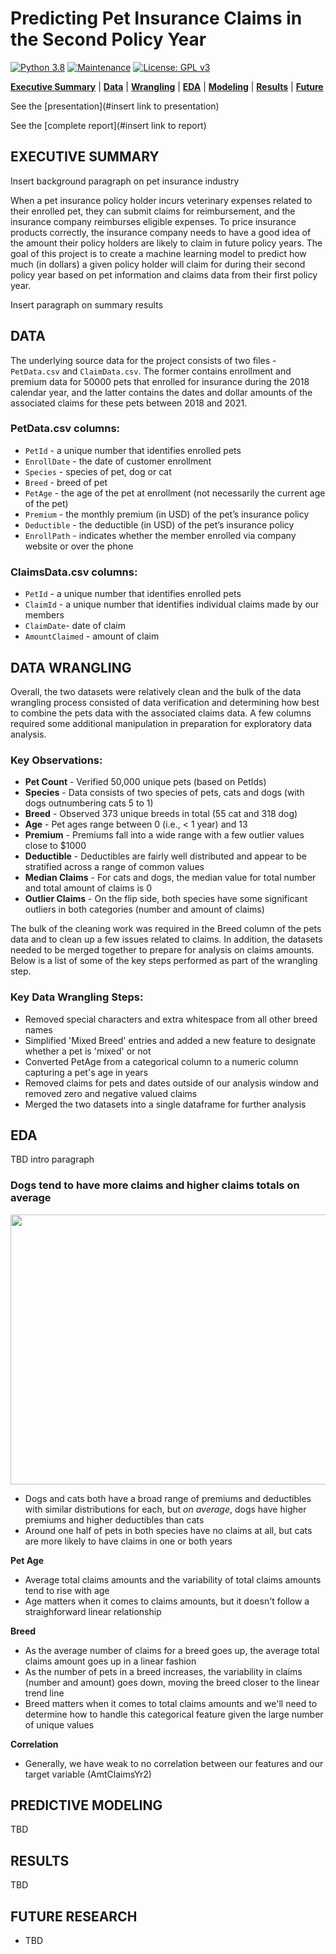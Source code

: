 # Predicting Pet Insurance Claims in the Second Policy Year

[![Python 3.8](https://img.shields.io/badge/python-3.8-blue.svg)](https://www.python.org/downloads/release/python-380/)
[![Maintenance](https://img.shields.io/badge/Maintained%3F-no-red.svg)](https://github.com/stevenrhart/predicting-claims/graphs/commit-activity)
[![License: GPL v3](https://img.shields.io/badge/License-GPLv3-blue.svg)](https://www.gnu.org/licenses/gpl-3.0)

**[Executive Summary](#exec-summary)** | **[Data](#data)** | **[Wrangling](#wrangling)** | **[EDA](#eda)** | **[Modeling](#model)** | **[Results](#results)** | **[Future](#future)**

See the [presentation](#insert link to presentation)

See the [complete report](#insert link to report)


## EXECUTIVE SUMMARY <a id='overview'></a>

Insert background paragraph on pet insurance industry

When a pet insurance policy holder incurs veterinary expenses related to their enrolled pet, they can submit claims for reimbursement, and the insurance company reimburses eligible expenses. To price insurance products correctly, the insurance company needs to have a good idea of the amount their policy holders are likely to claim in future policy years. The goal of this project is to create a machine learning model to predict how much (in dollars) a given policy holder will claim for during their second policy year based on pet information and claims data from their first policy year. 

Insert paragraph on summary results


## DATA <a id ='data'></a>

The underlying source data for the project consists of two files - `PetData.csv` and `ClaimData.csv`. The former contains enrollment and premium data for 50000 pets that enrolled for insurance during the 2018 calendar year, and the latter contains the dates and dollar amounts of the associated claims for these pets between 2018 and 2021.


### PetData.csv columns:
* `PetId` - a unique number that identifies enrolled pets 
* `EnrollDate` - the date of customer enrollment 
* `Species` - species of pet, dog or cat
* `Breed` - breed of pet
* `PetAge` - the age of the pet at enrollment (not necessarily the current age of the pet)
* `Premium` - the monthly premium (in USD) of the pet’s insurance policy 
* `Deductible` - the deductible (in USD) of the pet’s insurance policy 
* `EnrollPath` - indicates whether the member enrolled via company website or over the phone  

### ClaimsData.csv columns:
* `PetId` - a unique number that identifies enrolled pets
* `ClaimId` - a unique number that identifies individual claims made by our members
* `ClaimDate`- date of claim
* `AmountClaimed` - amount of claim


## DATA WRANGLING <a id ='wrangling'></a>

Overall, the two datasets were relatively clean and the bulk of the data wrangling process consisted of data verification and determining how best to combine the pets data with the associated claims data. A few columns required some additional manipulation in preparation for exploratory data analysis.
    
### Key Observations:
* **Pet Count** - Verified 50,000 unique pets (based on PetIds)
* **Species** - Data consists of two species of pets, cats and dogs (with dogs outnumbering cats 5 to 1)
* **Breed** - Observed 373 unique breeds in total (55 cat and 318 dog) 
* **Age** - Pet ages range between 0 (i.e., &lt; 1 year) and 13 
* **Premium** - Premiums fall into a wide range with a few outlier values close to $1000 
* **Deductible** - Deductibles are fairly well distributed and appear to be stratified across a range of common values 
* **Median Claims** - For cats and dogs, the median value for total number and total amount of claims is 0 
* **Outlier Claims** - On the flip side, both species have some significant outliers in both categories (number and amount of claims)  


The bulk of the cleaning work was required in the Breed column of the pets data and to clean up a few issues related to claims. In addition, the datasets needed to be merged together to prepare for analysis on claims amounts. Below is a list of some of the key steps performed as part of the wrangling step.


### Key Data Wrangling Steps:
* Removed special characters and extra whitespace from all other breed names
* Simplified 'Mixed Breed' entries and added a new feature to designate whether a pet is 'mixed' or not
* Converted PetAge from a categorical column to a numeric column capturing a pet's age in years
* Removed claims for pets and dates outside of our analysis window and removed zero and negative valued claims 
* Merged the two datasets into a single dataframe for further analysis


## EDA <a id ='eda'></a>

TBD intro paragraph

### Dogs tend to have more claims and higher claims totals on average

<img src="https://github.com/stevenrhart/predicting-claims/blob/main/figures/Total-Claims-by-Species.png" width="864" height="432" />

* Dogs and cats both have a broad range of premiums and deductibles with similar distributions for each, but *on average*, dogs have higher premiums and higher deductibles than cats
* Around one half of pets in both species have no claims at all, but cats are more likely to have claims in one or both years

**Pet Age**
* Average total claims amounts and the variability of total claims amounts tend to rise with age 
* Age matters when it comes to claims amounts, but it doesn't follow a straighforward linear relationship

**Breed**
* As the average number of claims for a breed goes up, the average total claims amount goes up in a linear fashion
* As the number of pets in a breed increases, the variability in claims (number and amount) goes down, moving the breed closer to the linear trend line
* Breed matters when it comes to total claims amounts and we'll need to determine how to handle this categorical feature given the large number of unique values

**Correlation**
* Generally, we have weak to no correlation between our features and our target variable (AmtClaimsYr2)


## PREDICTIVE MODELING <a id ='model'></a>

<p align = 'justify'>TBD </p>


## RESULTS <a id='results'></a>

<p align = 'justify'> TBD </p>


## FUTURE RESEARCH <a id = 'future'></a>

- <p align = 'justify'>TBD</p>